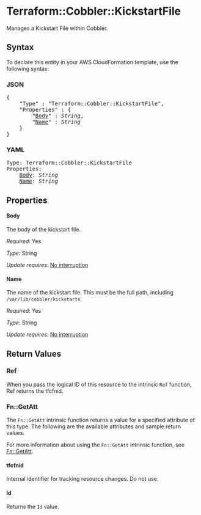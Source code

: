 # Terraform::Cobbler::KickstartFile

Manages a Kickstart File within Cobbler.

## Syntax

To declare this entity in your AWS CloudFormation template, use the following syntax:

### JSON

<pre>
{
    "Type" : "Terraform::Cobbler::KickstartFile",
    "Properties" : {
        "<a href="#body" title="Body">Body</a>" : <i>String</i>,
        "<a href="#name" title="Name">Name</a>" : <i>String</i>
    }
}
</pre>

### YAML

<pre>
Type: Terraform::Cobbler::KickstartFile
Properties:
    <a href="#body" title="Body">Body</a>: <i>String</i>
    <a href="#name" title="Name">Name</a>: <i>String</i>
</pre>

## Properties

#### Body

The body of the kickstart file.

_Required_: Yes

_Type_: String

_Update requires_: [No interruption](https://docs.aws.amazon.com/AWSCloudFormation/latest/UserGuide/using-cfn-updating-stacks-update-behaviors.html#update-no-interrupt)

#### Name

The name of the kickstart file. This must be
the full path, including `/var/lib/cobbler/kickstarts`.

_Required_: Yes

_Type_: String

_Update requires_: [No interruption](https://docs.aws.amazon.com/AWSCloudFormation/latest/UserGuide/using-cfn-updating-stacks-update-behaviors.html#update-no-interrupt)

## Return Values

### Ref

When you pass the logical ID of this resource to the intrinsic `Ref` function, Ref returns the tfcfnid.

### Fn::GetAtt

The `Fn::GetAtt` intrinsic function returns a value for a specified attribute of this type. The following are the available attributes and sample return values.

For more information about using the `Fn::GetAtt` intrinsic function, see [Fn::GetAtt](https://docs.aws.amazon.com/AWSCloudFormation/latest/UserGuide/intrinsic-function-reference-getatt.html).

#### tfcfnid

Internal identifier for tracking resource changes. Do not use.

#### Id

Returns the <code>Id</code> value.

